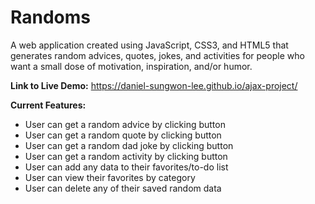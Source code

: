 # Randoms

A web application created using JavaScript, CSS3, and HTML5 that generates random advices, quotes, jokes, and activities for people who want a small dose of motivation, inspiration, and/or humor.

**Link to Live Demo:** https://daniel-sungwon-lee.github.io/ajax-project/

**Current Features:**
* User can get a random advice by clicking button
* User can get a random quote by clicking button
* User can get a random dad joke by clicking button
* User can get a random activity by clicking button
* User can add any data to their favorites/to-do list
* User can view their favorites by category
* User can delete any of their saved random data
